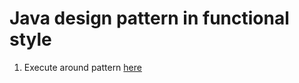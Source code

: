 # Java design pattern in functional style
1. Execute around pattern [here](./src/main/java/README.md) 